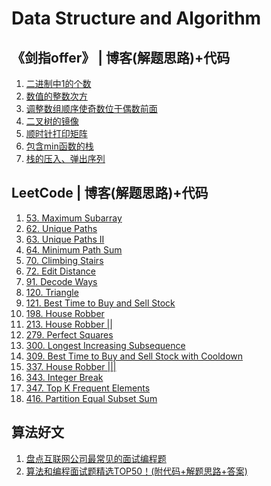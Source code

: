 # Data Structure and Algorithm

## 《剑指offer》 | 博客(解题思路)+代码
1. [二进制中1的个数](剑指offer代码/numberof1.py)
1. [数值的整数次方](剑指offer代码/Power.py)
1. [调整数组顺序使奇数位于偶数前面](剑指offer代码/reOrderArray.py)
1. [二叉树的镜像](剑指offer代码/Mirro.py)
1. [顺时针打印矩阵](剑指offer代码/printMatrix.py)
1. [包含min函数的栈](剑指offer代码/min.py)
1. [栈的压入、弹出序列](剑指offer代码/isPopOrder.py)

## LeetCode | 博客(解题思路)+代码
1. [53. Maximum Subarray]()
1. [62. Unique Paths](LeetCode代码/uniquePaths_62.py)
1. [63. Unique Paths II](LeetCode代码/uniquePaths_62.py)
1. [64. Minimum Path Sum]()
1. [70. Climbing Stairs]()
1. [72. Edit Distance](LeetCode代码/editDistance72.py)
1. [91. Decode Ways]()
1. [120. Triangle]()
1. [121. Best Time to Buy and Sell Stock](LeetCode代码/bestTimetoBuyandSellStock_121.py)
1. [198. House Robber](LeetCode代码/houseRobber_198.py)
1. [213. House Robber ||](LeetCode代码/houseRobber2_213.py)
1. [279. Perfect Squares]()
1. [300. Longest Increasing Subsequence](LeetCode代码/LongestIncreasingSubsequence_300.py)
1. [309. Best Time to Buy and Sell Stock with Cooldown](LeetCode代码/bestTimetoBuyandSellStockwithCooldown_309.py)
1. [337. House Robber |||](LeetCode代码/houseRobber3_337.py)
1. [343. Integer Break]()
1. [347. Top K Frequent Elements]()
1. [416. Partition Equal Subset Sum](LeetCode代码/partitionEqualSubsetSum_416.py)

## 算法好文 
1. [盘点互联网公司最常见的面试编程题](https://mp.weixin.qq.com/s/_Jnbay3J6qGOB_aSfAXUJQ)
1. [算法和编程面试题精选TOP50！(附代码+解题思路+答案)](https://mp.weixin.qq.com/s/ABSgO36dGLa1_d5daN2c8A)
